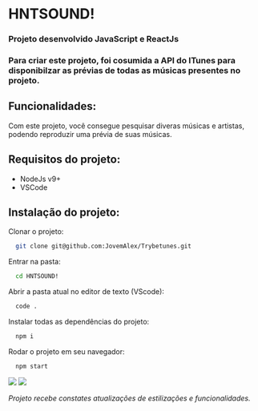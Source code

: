 # HNTSOUND!

### Projeto desenvolvido JavaScript e ReactJs
### Para criar este projeto, foi cosumida a API do ITunes para disponibilzar as prévias de todas as músicas presentes no projeto.

## Funcionalidades:
Com este projeto, você consegue pesquisar diveras músicas e artistas, podendo reproduzir uma prévia de suas músicas.

## Requisitos do projeto:
- NodeJs v9+
- VSCode

## Instalação do projeto:

Clonar o projeto:
```bash
  git clone git@github.com:JovemAlex/Trybetunes.git
```

Entrar na pasta:
```bash
  cd HNTSOUND!
```

Abrir a pasta atual no editor de texto (VScode):
```bash
  code .
```

Instalar todas as dependências do projeto:
```bash
  npm i
```

Rodar o projeto em seu navegador:
```bash
  npm start
```

<img src="images/Página de Login.jpeg" />
<img src="images/Página da Pesquisa.png" />

_Projeto recebe constates atualizações de estilizações e funcionalidades._
